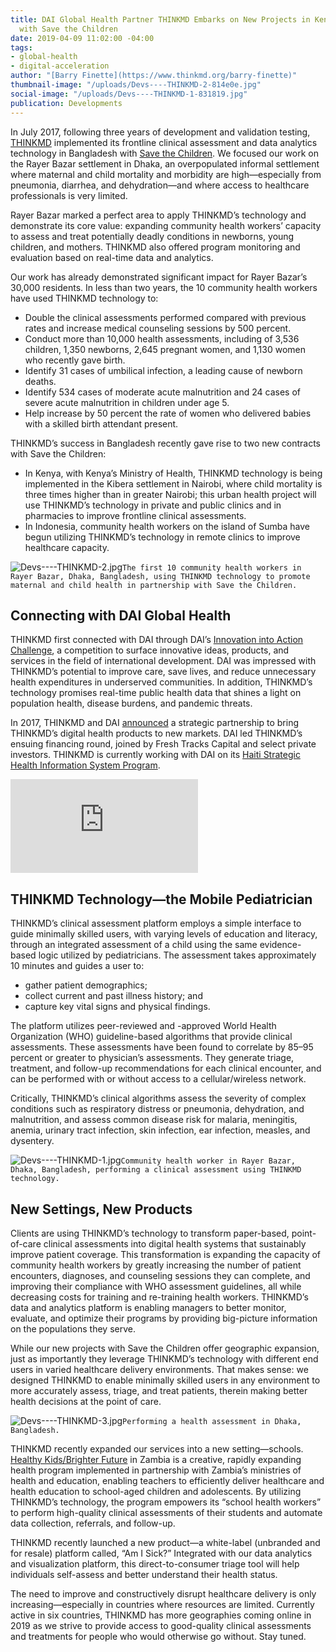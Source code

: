 ```yaml
---
title: DAI Global Health Partner THINKMD Embarks on New Projects in Kenya and Indonesia
  with Save the Children
date: 2019-04-09 11:02:00 -04:00
tags:
- global-health
- digital-acceleration
author: "[Barry Finette](https://www.thinkmd.org/barry-finette)"
thumbnail-image: "/uploads/Devs----THINKMD-2-814e0e.jpg"
social-image: "/uploads/Devs----THINKMD-1-831819.jpg"
publication: Developments
---
```


In July 2017, following three years of development and validation testing, [THINKMD](http://www.thinkmd.org/) implemented its frontline clinical assessment and data analytics technology in Bangladesh with [Save the Children](https://bangladesh.savethechildren.net/). We focused our work on the Rayer Bazar settlement in Dhaka, an overpopulated informal settlement where maternal and child mortality and morbidity are high—especially from pneumonia, diarrhea, and dehydration—and where access to healthcare professionals is very limited.




Rayer Bazar marked a perfect area to apply THINKMD’s technology and demonstrate its core value: expanding community health workers’ capacity to assess and treat potentially deadly conditions in newborns, young children, and mothers. THINKMD also offered program monitoring and evaluation based on real-time data and analytics.

Our work has already demonstrated significant impact for Rayer Bazar’s 30,000 residents. In less than two years, the 10 community health workers have used THINKMD technology to:

* Double the clinical assessments performed compared with previous rates and increase medical counseling sessions by 500 percent.
* Conduct more than 10,000 health assessments, including of 3,536 children, 1,350 newborns, 2,645 pregnant women, and 1,130 women who recently gave birth.
* Identify 31 cases of umbilical infection, a leading cause of newborn deaths.
* Identify 534 cases of moderate acute malnutrition and 24 cases of severe acute malnutrition in children under age 5.
* Help increase by 50 percent the rate of women who delivered babies with a skilled birth attendant present.

THINKMD’s success in Bangladesh recently gave rise to two new contracts with Save the Children:

* In Kenya, with Kenya’s Ministry of Health, THINKMD technology is being implemented in the Kibera settlement in Nairobi, where child mortality is three times higher than in greater Nairobi; this urban health project will use THINKMD’s technology in private and public clinics and in pharmacies to improve frontline clinical assessments.
* In Indonesia, community health workers on the island of Sumba have begun utilizing THINKMD’s technology in remote clinics to improve healthcare capacity.

![Devs----THINKMD-2.jpg](/uploads/Devs----THINKMD-2.jpg)`The first 10 community health workers in Rayer Bazar, Dhaka, Bangladesh, using THINKMD technology to promote maternal and child health in partnership with Save the Children.`

## Connecting with DAI Global Health

THINKMD first connected with DAI through DAI’s [Innovation into Action Challenge](https://www.dai.com/news/innovation-action-challenge-winners-chosen), a competition to surface innovative ideas, products, and services in the field of international development. DAI was impressed with THINKMD’s potential to improve care, save lives, and reduce unnecessary health expenditures in underserved communities. In addition, THINKMD’s technology promises real-time public health data that shines a light on population health, disease burdens, and pandemic threats.

In 2017, THINKMD and DAI [announced](https://www.dai.com/news/dai-invests-in-thinkmds-clinical-assessment-technology) a strategic partnership to bring THINKMD’s digital health products to new markets. DAI led THINKMD’s ensuing financing round, joined by Fresh Tracks Capital and select private investors. THINKMD is currently working with DAI on its [Haiti Strategic Health Information System Program](https://www.dai.com/our-work/projects/haiti-strategic-health-information-system-his-program). 

<iframe src="https://player.vimeo.com/video/293217023" frameborder="0" allowfullscreen></iframe>

## THINKMD Technology—the Mobile Pediatrician

THINKMD’s clinical assessment platform employs a simple interface to guide minimally skilled users, with varying levels of education and literacy, through an integrated assessment of a child using the same evidence-based logic utilized by pediatricians. The assessment takes approximately 10 minutes and guides a user to:

* gather patient demographics;
* collect current and past illness history; and
* capture key vital signs and physical findings.

The platform utilizes peer-reviewed and -approved World Health Organization (WHO) guideline-based algorithms that provide clinical assessments. These assessments have been found to correlate by 85–95 percent or greater to physician’s assessments. They generate triage, treatment, and follow-up recommendations for each clinical encounter, and can be performed with or without access to a cellular/wireless network.

Critically, THINKMD’s clinical algorithms assess the severity of complex conditions such as respiratory distress or pneumonia, dehydration, and malnutrition, and assess common disease risk for malaria, meningitis, anemia, urinary tract infection, skin infection, ear infection, measles, and dysentery.

![Devs----THINKMD-1.jpg](/uploads/Devs----THINKMD-1.jpg)`Community health worker in Rayer Bazar, Dhaka, Bangladesh, performing a clinical assessment using THINKMD technology.`

## New Settings, New Products

Clients are using THINKMD’s technology to transform paper-based, point-of-care clinical assessments into digital health systems that sustainably improve patient coverage. This transformation is expanding the capacity of community health workers by greatly increasing the number of patient encounters, diagnoses, and counseling sessions they can complete, and improving their compliance with WHO assessment guidelines, all while decreasing costs for training and re-training health workers. THINKMD’s data and analytics platform is enabling managers to better monitor, evaluate, and optimize their programs by providing big-picture information on the populations they serve.

While our new projects with Save the Children offer geographic expansion, just as importantly they leverage THINKMD’s technology with different end users in varied healthcare delivery environments. That makes sense: we designed THINKMD to enable minimally skilled users in any environment to more accurately assess, triage, and treat patients, therein making better health decisions at the point of care.

![Devs----THINKMD-3.jpg](/uploads/Devs----THINKMD-3.jpg)`Performing a health assessment in Dhaka, Bangladesh.`

THINKMD recently expanded our services into a new setting—schools. [Healthy Kids/Brighter Future](https://nam03.safelinks.protection.outlook.com/?url=https%3A%2F%2Fwww.healthykidsbrighterfuture.org%2F&data=01%7C01%7CChuck_Coon%40dai.com%7C71467e3e64a142323bb408d6bdf67bf9%7C7107113de20b4c20a4ce553cabbf686d%7C0&sdata=ZA6F11k90i%2FJ9enCEPmCBYOPwMgivj9udHbFvylNeCY%3D&reserved=0) in Zambia is a creative, rapidly expanding health program implemented in partnership with Zambia’s ministries of health and education, enabling teachers to efficiently deliver healthcare and health education to school-aged children and adolescents. By utilizing THINKMD’s technology, the program empowers its “school health workers” to perform high-quality clinical assessments of their students and automate data collection, referrals, and follow-up.

THINKMD recently launched a new product—a white-label (unbranded and for resale) platform called, “Am I Sick?” Integrated with our data analytics and visualization platform, this direct-to-consumer triage tool will help individuals self-assess and better understand their health status. 
	
The need to improve and constructively disrupt healthcare delivery is only increasing—especially in countries where resources are limited. Currently active in six countries, THINKMD has more geographies coming online in 2019 as we strive to provide access to good-quality clinical assessments and treatments for people who would otherwise go without. Stay tuned.